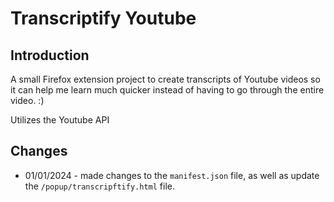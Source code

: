 # Transcriptify Youtube

## Introduction

A small Firefox extension project to create transcripts of Youtube videos so it can help me learn much quicker instead of having to 
go through the entire video. :) 

Utilizes the Youtube API

## Changes

- 01/01/2024 - made changes to the `manifest.json` file, as well as update the `/popup/transcripftify.html` file.


